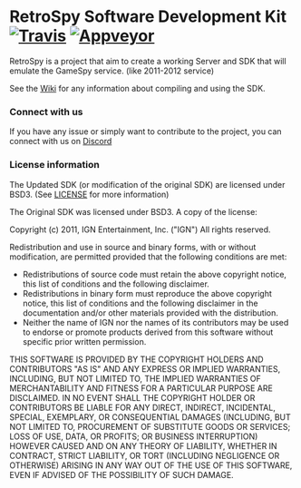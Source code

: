 # RetroSpy Software Development Kit [![Travis](https://travis-ci.org/GameProgressive/RetroSpySDK.svg?branch=master)](https://travis-ci.org/GameProgressive/RetroSpySDK) [![Appveyor](https://ci.appveyor.com/api/projects/status/github/gameprogressive/retrospysdk?branch=master&svg=true)](https://ci.appveyor.com/project/arves100/retrospysdk)
RetroSpy is a project that aim to create a working Server and SDK that will emulate the GameSpy service. (like 2011-2012 service)

See the [Wiki](https://github.com/GameProgressive/RetroSpySDK/wiki) for any information about compiling and using the SDK.

### Connect with us
If you have any issue or simply want to contribute to the project, you can connect with us on [Discord](https://discord.gg/Tv85Am4)

### License information
The Updated SDK (or modification of the original SDK) are licensed under BSD3. (See [LICENSE](https://github.com/GameProgressive/RetroSpySDK/blob/master/LICENSE) for more information)

The Original SDK was licensed under BSD3. A copy of the license:

Copyright (c) 2011, IGN Entertainment, Inc. ("IGN")
All rights reserved.

Redistribution and use in source and binary forms, with or without
modification, are permitted provided that the following conditions are met:

- Redistributions of source code must retain the above copyright notice, this
  list of conditions and the following disclaimer.
- Redistributions in binary form must reproduce the above copyright notice,
  this list of conditions and the following disclaimer in the documentation
  and/or other materials provided with the distribution.
- Neither the name of IGN nor the names of its contributors may be used to
  endorse or promote products derived from this software without specific
  prior written permission.

THIS SOFTWARE IS PROVIDED BY THE COPYRIGHT HOLDERS AND CONTRIBUTORS "AS IS"
AND ANY EXPRESS OR IMPLIED WARRANTIES, INCLUDING, BUT NOT LIMITED TO, THE
IMPLIED WARRANTIES OF MERCHANTABILITY AND FITNESS FOR A PARTICULAR PURPOSE
ARE DISCLAIMED. IN NO EVENT SHALL THE COPYRIGHT HOLDER OR CONTRIBUTORS BE
LIABLE FOR ANY DIRECT, INDIRECT, INCIDENTAL, SPECIAL, EXEMPLARY, OR
CONSEQUENTIAL DAMAGES (INCLUDING, BUT NOT LIMITED TO, PROCUREMENT OF
SUBSTITUTE GOODS OR SERVICES; LOSS OF USE, DATA, OR PROFITS; OR BUSINESS
INTERRUPTION) HOWEVER CAUSED AND ON ANY THEORY OF LIABILITY, WHETHER IN
CONTRACT, STRICT LIABILITY, OR TORT (INCLUDING NEGLIGENCE OR OTHERWISE)
ARISING IN ANY WAY OUT OF THE USE OF THIS SOFTWARE, EVEN IF ADVISED OF THE
POSSIBILITY OF SUCH DAMAGE.
